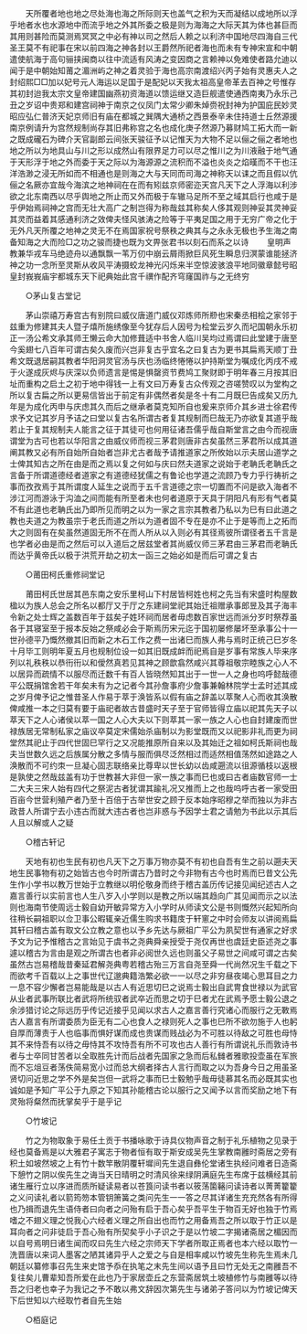 <!-- { "loadSidebar": true } -->
　　天所覆者地也地之尽处海也海之所际则天也盖气之积为天而凝结以成地所以浮乎地者水也水源地中而流乎地之外其所委之极是则为海海之大际天其为体也甚巨而其用则甚险而莫测焉冥冥之中必有神以司之然后人赖之以利济中国地尽四海自三代圣王莫不有祀事在宋以前四海之神各封以王爵然所祀者海也而未有专神宋宣和中朝遣使航海于高句骊挟闽商以往中流适有风涛之变因商之言赖神以免难使者路允迪以闻于是中朝始知莆之湄洲屿之神之着灵验于海也高宗南渡绍兴丙子始有灵惠夫人之封绍熙□□加以妃号元人海运以足国于是配妃以天我太祖高皇帝革去百神之号惟存其初封迨我太宗文皇帝建国幽燕初资海道以馈运继又造巨舰遣使通西南夷乃永乐己丑之岁诏中贵郑和建宫祠神于南京之仪凤门太常少卿朱焯赍祝封神为护国庇民妙灵昭应弘仁普济天妃京师旧有庙在都城之巽隅大通桥之西景泰辛未住持道士丘然源援南京例请升为宫然规制尚存其旧弗称宫之名也成化庚子然源乃募财鸠工拓大而一新之既成礲石为碑介天官副郎云间张天骏征予以记惟天为大物不足以俪之俪之者地也地之所以为地具山与川之形以成然山有限界足力可以尽之惟川之为川液融于地气通于天形浮于地之外而委于天之际以为海源源之流积而不溢也炎炎之焰暵而不干也汪洋浩渺之浸无所如而不相通也是则海之大与天同而司海之神称天以诔之而且假以伉俪之名厥亦宜哉今海滨之地神祠在在而有矧兹京师密迩天宫凡天下之人浮海以利涉欲之北东南西以尽乎舆地之所止而又外而极于车辙马足所不至之域其启行也咸于是乎伊始焉祠神之宫而无壮大高广之制岂得为称哉兹其称矣人侈其观则神妥其灵神妥其灵而益着其感通利济之效俾夫怪风骇涛之险等于平夷足国之用于无穷广帝之化于无外凡天所覆之地神之灵无不在焉国家祝号祭秩之典其与之永永无极也予生海之南备知海之大而险□之功之骏而捷也既为文畀张君书以刻石而系之以诗 
　　皇明声教兼华戎车马绝迹舟以通飘飘一苇万仞中崩云屑雨掀巨风死生瞬息归溟蒙谁能拯济神之功一念所至灵斯从收风平涛摄蛟龙神光闪烁来半空惊波骇浪平地同徽章懿号昭皇封峩峩庙宇都城东天下祀典始此宫千禩作配齐穹窿国祚与之无终穷 

　　○茅山复古堂记 

　　茅山崇禧万寿宫古有别院曰威仪唐道门威仪邓炼师所剙也宋秦丞相桧之家邻于兹重为修建其夫人暨子熺所施绣像至今犹存后人因号为桧堂云岁久而圮国朝永乐初正一汤公希文承其师王懒云命大加修葺适中书舍人临川吴均过焉谓曰此堂建于唐至今奚翅七八百年可谓古矣久废而兴岂非复古乎宜名之曰复古为更书其扁焉天顺丁丑希文既退居嗣其教者华阳洞灵官汤与庆也汤临终惓惓以护持斯堂为嘱成化丙戌不戒于火遂成灰烬与庆深以负师遗言是惕是惧罄资节费鸠工聚财即于明年春三月按其旧址而重构之启土之初于地中得钱一上有文曰万寿复古众传观之咨嗟赞叹以为堂构之所以复古扁之所以更易信皆出于前定有非偶然者矣是冬十有二月既巳告成矣又历九年是为成化丙申与庆虑其久而后之继承者莫克知所自也爰来京师介其乡进士徐君传求予文记其岁月予诘之曰堂以复古名所谓古者复其规制而巳哉无乃亦欲复其道乎哉若止于复其规制夫人能言之征于其徒可也何用征诸吾儒乎哉自斯堂言之由今而视唐谓堂为古可也若以华阳言之由威仪师而视三茅君则唐非古矣虽然三茅君所以成其道阐其教又必有所自始所自始者岂非尤古者哉予请推道家之所攸始以示夫居山道学之士俾其知古之所在由是而之焉以复之何如与庆曰然夫道家之说始于老聃氏老聃氏之言备于所谓道德经者道家之有道德经犹儒之有鲁论也学道之流顾乃专力乎行祷祈之事而孜孜焉于其所谓度人延生之说而于五千言道德之宗一切置而不问是欲入海者不涉江河而游泳于沟洫之间而能有所至者未也何者道原于天具于阴阳凡有形有气者莫不有此道也老聃氏出乃即所见而明之以为一家之言宗其教者乃私以为巳有曰此道之教也夫道之为教虽宗于老氏而道之所以为道者固不专在是亦不止于是等而上之拓而大之则固有在矣虽然道固无所不在而人所从以入则必有其径焉彼所谓径者五千言是也学者必由是而之然后可以入道后之居兹堂者其尚威仪师三茅君由三茅君而老聃氏而达乎黄帝氏以极于洪荒开劫之初太一函三之始必如是而后可谓之复古 

　　○莆田柯氏重修祠堂记 

　　莆田柯氏世居其邑东南之安乐里柯山下村居皆柯姓也柯之先当有宋盛时构屋数楹以为族人总会之所名以都厅又于厅之东建祠堂祀其始迁祖赠承事郎昱及其子海丰令新之处士辉之盖数百年于兹矣子姓环祠而居者毋虑数百家世远而派分岁时祭荐虽各于其寝室至于报本反始之祭咸必会于斯焉历宋元迄于国初屡修屡坏至承事公十一世孙德平乃慨然撤其旧而新之木石工作之费一出诸巳而族人弗与焉时正统己巳岁冬十月毕工则明年夏五月也规制位设一如其旧既成衅而祀焉自是岁事有常族人毕来序列以礼秩秩以恭衎衎以和僾然真若见其神之顾歆翕然咸兴其尊祖敬宗睦族之心人不以居异而疏情不以服尽而迁数千有百人皆晓然知其出于一世一人之身也呜呼懿哉德平公既捐馆舍若干年矣未有为之记者今其孙詹事府少詹事兼翰林院学士孟时述其成之岁月俾予记之惟昔圣人作易于萃于涣皆系以假有庙之辞盖以萃聚人心而收其涣散俾咸推一本之归莫有要于庙祀者故古昔盛时天子至于官师皆得立庙以祀其先天子以萃天下之人心诸侯以萃一国之人心大夫以下则萃其一家一族之人心也自封建废而世禄族居无常制私家之庙议卒莫定宋儒始杀庙制以为影堂既而又以祀影非礼而更为祠堂然其祀止于四代世固巳罕行之又况能推原所自来以及其始迁之祖如柯氏斯祠也哉夫当世数久远之后族属分散之多情与服而俱尽泛然相过而适然相值荡然如途路之人涣散而不可约朿一旦凝心固志联络亲比尊卑以世长幼以齿咸遡流以徂源循枝以返根是孰使之然哉兹盖有功于世教甚大非但一家一族之事而巳也或曰古者庙数官师一士二大夫三宋人始有四代之祭泥古者犹谓其踰礼况又推而上之也哉呜呼古者一家受田百亩今世营利殖产者乃至十百倍于古举世安之顾于反本始序昭穆之举而独以为非古政昔人所谓宁去小违古而就大违古者也岂非惑与予因学士君之请勉为书此以示其后人且以解或人之疑 

　　○稽古轩记 

　　天地有初也生民有初也凡天下之万事万物亦莫不有初也自吾有生之前以遡夫天地生民事物有初之始皆古也今时所谓古乃昔时之今非物有古今也时焉而巳昔文公先生作小学书以教万世始于立教继以明伦敬身而终于稽古盖历传记接见闻纪述古人之嘉言善行以实前言也人生八岁入小学则以是教之所以端其趋向广其见闻而示之以法则也海南节使周远士毅自幼开敏异常方入小学时从师读文公是书则慨然兴起知所向往稍长嗣祖职以佥卫事公暇辄亲近儒生购求书籍庋于轩窻之中时会师友以讲阅焉扁其轩曰稽古盖有取文公立教之意也以予乡先达与厥祖广平公为夙契世有通家之好求予文为记予惟稽古之言始见于虞书之尧典舜亲授受于尧仅再世也虞廷史臣述尧之事遽以稽古为言由是观之所谓古也者非必阅世久远也则虽父子易世之间咸可谓之古矣虽然古岂易稽哉昔秦延君解尧典粤若稽古殆三万言自尧至舜一代尚然况生千载之下而欲考千百载以上之事世代辽邈典籍浩繁必欲一一以尽之非穷昼夜竭心思耳目之力一息不容少懈者岂易能哉是以古人有近思切巳之说焉士毅出自武冑食世禄以为武官从业者武事所联比者武将所统驭者武卒近而思之切于巳者尤在武焉予愿士毅公退之余涉猎讨论之际远历乎传记近接乎见闻以求古人之嘉言善行究诸心而服行之无斁焉古人嘉言有所谓委质为臣无有二心也食人之禄则死人之事也巳所不欲勿施于人也躬自厚而薄责于人也临事而惧好谋而成也贵谋而贱战必为不可胜以待敌之可胜也母恃其不来恃吾有以待之毋恃其不攻恃吾有所不可攻也古人善行有所谓说礼乐而敦诗书者与士卒同甘苦者以全取胜先计而后战者先国家之急而后私雠者雅歌投壶虽在军旅而不忘俎豆者荡佚简易宽小过而总大纲者择古人言行而取之以为吾身今日之用虽圣贤切问近思之学不外是矣岂但一武将之事而巳士毅勉乎哉毋徒慕其名而必既其实也诚如是予知广平公于九原之下知其孙能稽古论以服行之又闻予以言而奖励之地下有灵殆将粲然而抚掌矣乎于是乎记 

　　○竹坡记 

　　竹之为物取象于易任土贡于书播咏歌于诗具仪物声音之制于礼乐植物之见录于经也莫备焉是以大雅君子寓志于物者恒有取于斯安成吴先生掌教南雝时斋居之旁有积土如坡然坡之上有竹十数竿散阴覆轩墀间先生退自彝伦堂诸生执经问难者日造斋下憩竹之阴以俟先生之诲当天日晴明之时清风徐来绿阴满庭先生布席于兹横经其前诸生雁行立以序进而质所疑读易者以苍筤问读书者以筱荡箘簵问读诗者以菁菁籊籊之义问读礼者以箭筠笏本管钥箫簧之类问先生一一答之尽其详诸生充充然各有所得也乃揖而退先生语侍者曰向者之问殆有启于吾心矣乎吾平生于物百无好也独于竹焉嗜之不翅义理之悦我心六经者义理之所自出也而竹之用备焉吾之所以取于竹正以是耳向者之问非徒启于吾心殆有所契矣乎小子识之于是以竹坡二字揭诸斋居之楣因而以自号焉明日诸生闻而叹曰先生六经之宗师天下学者所取正焉者也本六经以取竹一洗晋唐以来词人墨客之陋其诸异乎人之爱之与自是相率咸以竹坡先生称先生焉未几朝廷以纂修事召先生来史馆予忝在执笔之末先生间以语予且曰竹无处无之南雝吾不复往矣儿曹辈知吾所爱在此也乃于家居壶丘之东营斋居筑土坡植修竹与南雝等以待吾之归老也幸子为我记之予不敢以弗文辞因次第先生与诸弟子答问以为竹坡记俾天下后世知以六经取竹者自先生始 

　　○栢庭记 

